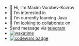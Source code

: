 - 👋 Hi, I’m Maxim Vorobev-Kovrov
- 👀 I’m interested in 
- 🌱 I’m currently learning Java
- 💞️ I’m looking to collaborate on
- Send message via <a href="https://t.me/Vorobev_Kovrov"> telegram</a>
- [![wakatime](https://wakatime.com/badge/user/2b894058-d55a-4c3a-8f63-e933075847a4.svg)](https://wakatime.com/@2b894058-d55a-4c3a-8f63-e933075847a4)
- 
    <a href="https://www.codewars.com/users/vorobevkovrov">
        <img alt="codewars badge" src="https://www.codewars.com/users/vorobevkovrov/badges/small?theme=dark">
    </a>


<!---
vorobevkovrov/vorobevkovrov is a ✨ special ✨ repository because its `README.md` (this file) appears on your GitHub profile.
You can click the Preview link to take a look at your changes.
--->
